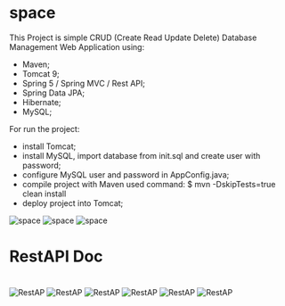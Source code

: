 # space

This Project is simple CRUD (Create Read Update Delete) Database Management Web Application using:
- Maven;
- Tomcat 9;
- Spring 5 / Spring MVC / Rest API;
- Spring Data JPA;
- Hibernate;
- MySQL;

For run the project:
- install Tomcat;
- install MySQL, import database from init.sql and create user with password;
- configure MySQL user and password in AppConfig.java;
- compile project with Maven used command:
  $ mvn -DskipTests=true clean install
- deploy project into Tomcat;

![space](https://github.com/soulbrat/space/blob/master/img/space1.PNG)
![space](https://github.com/soulbrat/space/blob/master/img/space3.PNG)
![space](https://github.com/soulbrat/space/blob/master/img/space2.PNG)

#
# RestAPI Doc
#
![RestAP](https://github.com/soulbrat/space/blob/master/img/RestAPI_doc1.JPG)
![RestAP](https://github.com/soulbrat/space/blob/master/img/RestAPI_doc2.JPG)
![RestAP](https://github.com/soulbrat/space/blob/master/img/RestAPI_doc3.JPG)
![RestAP](https://github.com/soulbrat/space/blob/master/img/RestAPI_doc4.JPG)
![RestAP](https://github.com/soulbrat/space/blob/master/img/RestAPI_doc5.JPG)
![RestAP](https://github.com/soulbrat/space/blob/master/img/RestAPI_doc6.JPG)